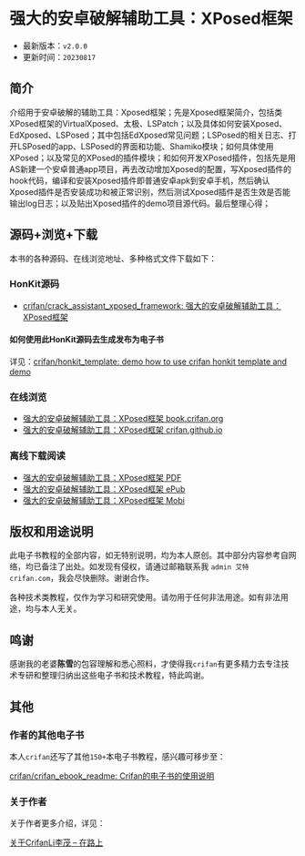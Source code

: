 # 强大的安卓破解辅助工具：XPosed框架

* 最新版本：`v2.0.0`
* 更新时间：`20230817`

## 简介

介绍用于安卓破解的辅助工具：Xposed框架；先是Xposed框架简介，包括类XPosed框架的VirtualXposed、太极、LSPatch；以及具体如何安装Xposed、EdXposed、LSPosed；其中包括EdXposed常见问题；LSPosed的相关日志、打开LSPosed的app、LSPosed的界面和功能、Shamiko模块；如何具体使用XPosed；以及常见的XPosed的插件模块；和如何开发XPosed插件，包括先是用AS新建一个安卓普通app项目，再去改动增加Xposed的配置，写Xposed插件的hook代码，编译和安装Xposed插件即普通安卓apk到安卓手机，然后确认Xposed插件是否安装成功和被正常识别，然后测试Xposed插件是否生效是否能输出log日志；以及贴出Xposed插件的demo项目源代码。最后整理心得；

## 源码+浏览+下载

本书的各种源码、在线浏览地址、多种格式文件下载如下：

### HonKit源码

* [crifan/crack_assistant_xposed_framework: 强大的安卓破解辅助工具：XPosed框架](https://github.com/crifan/crack_assistant_xposed_framework)

#### 如何使用此HonKit源码去生成发布为电子书

详见：[crifan/honkit_template: demo how to use crifan honkit template and demo](https://github.com/crifan/honkit_template)

### 在线浏览

* [强大的安卓破解辅助工具：XPosed框架 book.crifan.org](https://book.crifan.org/books/crack_assistant_xposed_framework/website/)
* [强大的安卓破解辅助工具：XPosed框架 crifan.github.io](https://crifan.github.io/crack_assistant_xposed_framework/website/)

### 离线下载阅读

* [强大的安卓破解辅助工具：XPosed框架 PDF](https://book.crifan.org/books/crack_assistant_xposed_framework/pdf/crack_assistant_xposed_framework.pdf)
* [强大的安卓破解辅助工具：XPosed框架 ePub](https://book.crifan.org/books/crack_assistant_xposed_framework/epub/crack_assistant_xposed_framework.epub)
* [强大的安卓破解辅助工具：XPosed框架 Mobi](https://book.crifan.org/books/crack_assistant_xposed_framework/mobi/crack_assistant_xposed_framework.mobi)

## 版权和用途说明

此电子书教程的全部内容，如无特别说明，均为本人原创。其中部分内容参考自网络，均已备注了出处。如发现有侵权，请通过邮箱联系我 `admin 艾特 crifan.com`，我会尽快删除。谢谢合作。

各种技术类教程，仅作为学习和研究使用。请勿用于任何非法用途。如有非法用途，均与本人无关。

## 鸣谢

感谢我的老婆**陈雪**的包容理解和悉心照料，才使得我`crifan`有更多精力去专注技术专研和整理归纳出这些电子书和技术教程，特此鸣谢。

## 其他

### 作者的其他电子书

本人`crifan`还写了其他`150+`本电子书教程，感兴趣可移步至：

[crifan/crifan_ebook_readme: Crifan的电子书的使用说明](https://github.com/crifan/crifan_ebook_readme)

### 关于作者

关于作者更多介绍，详见：

[关于CrifanLi李茂 – 在路上](https://www.crifan.org/about/)
